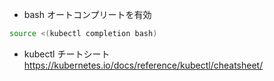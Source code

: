 - bash オートコンプリートを有効
```sh
source <(kubectl completion bash)
```

- kubectl チートシート
https://kubernetes.io/docs/reference/kubectl/cheatsheet/
